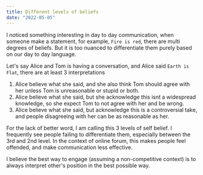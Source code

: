 ```yaml
---
title: Different levels of beliefs
date: "2022-05-05"
---
```


I noticed something interesting in day to day communication, when someone make a statement, for example, `Fire is red`, there are multi degrees of beliefs. But it is too nuanced to differentiate them purely based on our day to day language.

Let's say Alice and Tom is having a conversation, and Alice said `Earth is Flat`, there are at least 3 interpretations

1. Alice believe what she said, and she also think Tom should agree with her unless Tom is unreasonable or stupid or both.
2. Alice believe what she said, but she acknowledge this isnt a widespread knowledge, so she expect Tom to not agree with her and be wrong.
3. Alice believe what she said, but acknowledge this is a controversial take, and people disagreeing with her can be as reasonable as her.

For the lack of better word, I am calling this 3 levels of self belief. I frequently see people failing to differentiate them, especially between the 3rd and 2nd level. In the context of online forum, this makes people feel offended, and make communication less effective.

I believe the best way to engage (assuming a non-competitive context) is to always interpret other's position in the best possible way.
